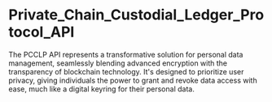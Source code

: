 # Private_Chain_Custodial_Ledger_Protocol_API
The PCCLP API represents a transformative solution for personal data management, seamlessly blending advanced encryption with the transparency of blockchain technology. It's designed to prioritize user privacy, giving individuals the power to grant and revoke data access with ease, much like a digital keyring for their personal data.

